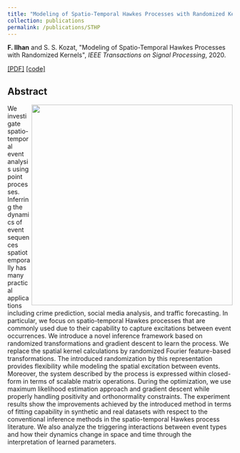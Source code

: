 ```yaml
---
title: "Modeling of Spatio-Temporal Hawkes Processes with Randomized Kernels"
collection: publications
permalink: /publications/STHP
---
```

**F. Ilhan** and S. S. Kozat, "Modeling of Spatio-Temporal Hawkes Processes with Randomized Kernels", <i>IEEE Transactions on Signal Processing</i>, 2020.

[[PDF]](https://ieeexplore.ieee.org/document/9177186) [[code]](https://github.com/fatih-ilhan/sthawkes)


## Abstract
<img align="right" src="https://fatih-ilhan.github.io/images/profile.png" style="width: 450px;">
We investigate spatio-temporal event analysis using point processes. 
Inferring the dynamics of event sequences spatiotemporally has many 
practical applications including crime prediction, social media analysis, and traffic forecasting. 
In particular, we focus on spatio-temporal Hawkes processes that are commonly used 
due to their capability to capture excitations between event occurrences. 
We introduce a novel inference framework based on randomized transformations 
and gradient descent to learn the process. We replace the spatial kernel calculations by randomized 
Fourier feature-based transformations. The introduced randomization by this representation 
provides flexibility while modeling the spatial excitation between events. 
Moreover, the system described by the process is expressed within closed-form 
in terms of scalable matrix operations. During the optimization, we use maximum 
likelihood estimation approach and gradient descent while properly handling positivity 
and orthonormality constraints. The experiment results show the improvements 
achieved by the introduced method in terms of fitting capability in synthetic and real datasets 
with respect to the conventional inference methods in the spatio-temporal Hawkes process literature. 
We also analyze the triggering interactions between event types and how their dynamics change in 
space and time through the interpretation of learned parameters.

